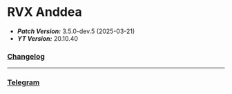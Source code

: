# RVX Anddea
- ***Patch Version:*** 3.5.0-dev.5 (2025-03-21)
- ***YT Version:*** 20.10.40
### [Changelog](https://github.com/anddea/revanced-patches/releases/tag/v3.5.0-dev.5)
---
### [Telegram](https://t.me/rvx_bmk_repo)